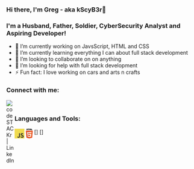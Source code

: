 ### Hi there, I'm Greg - aka kScyB3r👋


### I'm a Husband, Father, Soldier, CyberSecurity Analyst and Aspiring Developer!

- 🔭 I’m currently working on JavsScript, HTML and CSS
- 🌱 I’m currently learning everything I can about full stack development
- 👯 I’m looking to collaborate on on anything
- 🤔 I’m looking for help with full stack development
- ⚡ Fun fact: I love working on cars and arts n crafts

### Connect with me:
[<img align="left" alt="codeSTACKr | LinkedIn" width="22px" src="https://cdn.jsdelivr.net/npm/simple-icons@v3/icons/linkedin.svg" />][linkedin]

<br />

### Languages and Tools:
[<img align="left" alt="JavaScript" width="26px" src="https://raw.githubusercontent.com/github/explore/80688e429a7d4ef2fca1e82350fe8e3517d3494d/topics/javascript/javascript.png" />]
[<img align="left" alt="HTML5" width="26px" src="https://raw.githubusercontent.com/github/explore/80688e429a7d4ef2fca1e82350fe8e3517d3494d/topics/html/html.png" />]









[linkedin]: https://www.linkedin.com/in/gregory-brothers-981b1210b
